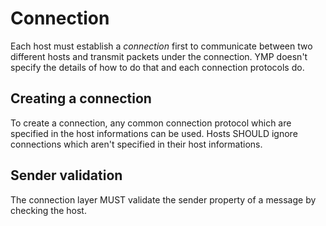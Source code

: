 # Connection

Each host must establish a *connection* first to communicate between two different hosts and transmit packets under the connection.
YMP doesn't specify the details of how to do that and each connection protocols do.

## Creating a connection

To create a connection, any common connection protocol which are specified in the host informations can be used.
Hosts SHOULD ignore connections which aren't specified in their host informations.

## Sender validation

The connection layer MUST validate the sender property of a message by checking the host.

